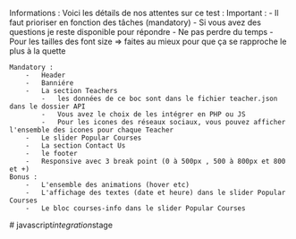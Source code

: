 Informations :
    Voici les détails de nos attentes sur ce test :
    Important :
        -   Il faut prioriser en fonction des tâches (mandatory)
        -   Si vous avez des questions je reste disponible pour répondre 
        -   Ne pas perdre du temps
        -   Pour les tailles des font size => faites au mieux pour que ça se rapproche le plus à la quette

    Mandatory :
        -   Header 
        -   Banniére
        -   La section Teachers 
            -   les données de ce boc sont dans le fichier teacher.json dans le dossier API
            -   Vous avez le choix de les intégrer en PHP ou JS
            -   Pour les icones des réseaux sociaux, vous pouvez afficher l'ensemble des icones pour chaque Teacher
        -   Le slider Popular Courses
        -   La section Contact Us
        -   le footer
        -   Responsive avec 3 break point (0 à 500px , 500 à 800px et 800 et +)
    Bonus :
        -   L'ensemble des animations (hover etc)
        -   L'affichage des textes (date et heure) dans le slider Popular Courses
        -   Le bloc courses-info dans le slider Popular Courses

#   j a v a s c r i p t _ i n t e g r a t i o n _ s t a g e  
 